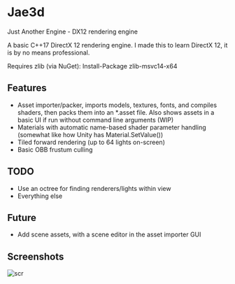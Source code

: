 # Jae3d
Just Another Engine - DX12 rendering engine

A basic C++17 DirectX 12 rendering engine. I made this to learn DirectX 12, it is by no means professional.

Requires zlib (via NuGet): Install-Package zlib-msvc14-x64

## Features
+ Asset importer/packer, imports models, textures, fonts, and compiles shaders, then packs them into an *.asset file. Also shows assets in a basic UI if run without command line arguments (WIP)
+ Materials with automatic name-based shader parameter handling (somewhat like how Unity has Material.SetValue())
+ Tiled forward rendering (up to 64 lights on-screen)
+ Basic OBB frustum culling

## TODO
+ Use an octree for finding renderers/lights within view
+ Everything else

## Future
+ Add scene assets, with a scene editor in the asset importer GUI

## Screenshots
![scr](https://i.imgur.com/ub00x6b.png "screenshot")
